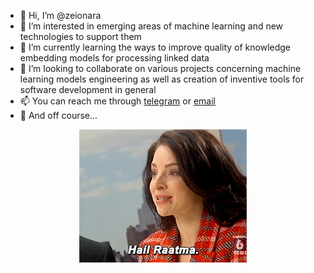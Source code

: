 - 👋 Hi, I’m @zeionara
- 👀 I’m interested in emerging areas of machine learning and new technologies to support them
- 🌱 I’m currently learning the ways to improve quality of knowledge embedding models for processing linked data
- 💞️ I’m looking to collaborate on various projects concerning machine learning models engineering as well as creation of inventive tools for software development in general
- 📫 You can reach me through [telegram](https://t.me/zeionara) or [email](mailto:zeionara@gmail.com)
- 🐀 And off course...

<p align="center">
    <img src="images/hail-raatma.gif"/>
</p>

<!---
zeionara/zeionara is a ✨ special ✨ repository because its `README.md` (this file) appears on your GitHub profile.
You can click the Preview link to take a look at your changes.
--->
